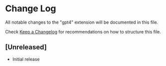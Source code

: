 # Change Log

All notable changes to the "gpt4" extension will be documented in this file.

Check [Keep a Changelog](http://keepachangelog.com/) for recommendations on how to structure this file.

## [Unreleased]

- Initial release